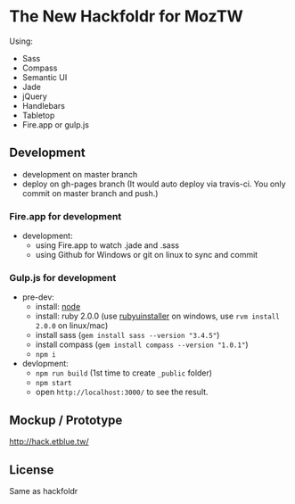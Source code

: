 The New Hackfoldr for MozTW
============

Using:
* Sass
* Compass
* Semantic UI
* Jade
* jQuery
* Handlebars
* Tabletop
* Fire.app or gulp.js

Development
------------

* development on master branch
* deploy on gh-pages branch (It would auto deploy via travis-ci. You only commit on master branch and push.)

### Fire.app for development
* development:
    * using Fire.app to watch .jade and .sass
    * using Github for Windows or git on linux to sync and commit

### Gulp.js for development
* pre-dev:
    * install: [node](http://nodejs.org/)
    * install: ruby 2.0.0 (use [rubyuinstaller](http://rubyinstaller.org) on windows, use `rvm install 2.0.0` on linux/mac)
    * install sass (`gem install sass --version "3.4.5"`)
    * install compass (`gem install compass --version "1.0.1"`)
    * `npm i`
* devlopment:
    * `npm run build` (1st time to create `_public` folder)
    * `npm start`
    * open `http://localhost:3000/` to see the result.


Mockup / Prototype
------------

http://hack.etblue.tw/

License
------------

Same as hackfoldr
